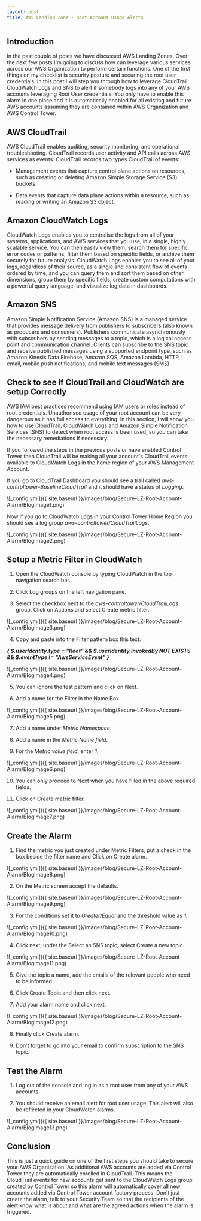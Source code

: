 ```yaml
---
layout: post
title: AWS Landing Zone - Root Account Usage Alerts
---
```


## Introduction ##

In the past couple of posts we have discussed AWS Landing Zones. Over the next few posts I'm going to discuss how can leverage various services across our AWS Organization to perform certain functions. One of the first things on my checklist is security posture and securing the root user credentials. In this post I will step you through how to leverage CloudTrail, CloudWatch Logs and SNS to alert if somebody logs into any of your AWS accounts leveraging Root User credentials. You only have to enable this alarm in one place and it is automatically enabled for all existing and future AWS accounts assuming they are contained within AWS Organization and  AWS Control Tower.


## AWS CloudTrail ##

AWS CloudTrail enables auditing, security monitoring, and operational troubleshooting. CloudTrail records user activity and API calls across AWS services as events. CloudTrail records two types CloudTrail of events:

- Management events that capture control plane actions on resources, such as creating or deleting Amazon Simple Storage Service (S3) buckets.

- Data events that capture data plane actions within a resource, such as reading or writing an Amazon S3 object.

## Amazon CloudWatch Logs ##

CloudWatch Logs enables you to centralise the logs from all of your systems, applications, and AWS services that you use, in a single, highly scalable service. You can then easily view them, search them for specific error codes or patterns, filter them based on specific fields, or archive them securely for future analysis. CloudWatch Logs enables you to see all of your logs, regardless of their source, as a single and consistent flow of events ordered by time, and you can query them and sort them based on other dimensions, group them by specific fields, create custom computations with a powerful query language, and visualize log data in dashboards.

## Amazon SNS ##

Amazon Simple Notification Service (Amazon SNS) is a managed service that provides message delivery from publishers to subscribers (also known as producers and consumers). Publishers communicate asynchronously with subscribers by sending messages to a topic, which is a logical access point and communication channel. Clients can subscribe to the SNS topic and receive published messages using a supported endpoint type, such as Amazon Kinesis Data Firehose, Amazon SQS, Amazon Lambda, HTTP, email, mobile push notifications, and mobile text messages (SMS).

## Check to see if CloudTrail and CloudWatch are setup Correctly ##

AWS IAM best practices recommend using IAM users or roles instead of root credentials. Unauthorised usage of your root account can be very dangerous as it has full access to everything. In this section, I will show you how to use CloudTrail, CloudWatch Logs and Amazon Simple Notification Services (SNS) to detect when root access is been used, so you can take the necessary remediations if necessary.

If you followed the steps in the previous posts or have enabled Control Tower then CloudTrail will be making all your account's CloudTrail events available to CloudWatch Logs in the home region of your AWS Management Account.

If you go to CloudTrail Dashboard you should see a trail called *aws-controltower-BaselineCloudTrail* and it should have a status of *Logging*.

![_config.yml]({{ site.baseurl }}/images/blog/Secure-LZ-Root-Account-Alarm/BlogImage1.png)

Now if you go to CloudWatch Logs in your Control Tower Home Region you should see a log group *aws-controltower/CloudTrailLogs*.

![_config.yml]({{ site.baseurl }}/images/blog/Secure-LZ-Root-Account-Alarm/BlogImage2.png)

## Setup a Metric Filter in CloudWatch ##

1. Open the CloudWatch console by typing CloudWatch in the top navigation search bar.  

2. Click Log groups on the left navigation pane.  

3. Select the checkbox next to the *aws-controltower/CloudTrailLogs* group. Click on Actions and select Create metric filter.  

![_config.yml]({{ site.baseurl }}/images/blog/Secure-LZ-Root-Account-Alarm/BlogImage3.png)

4. Copy and paste into the Filter pattern box this text.  

**_{ $.userIdentity.type = "Root" && $.userIdentity.invokedBy NOT EXISTS && $.eventType != "AwsServiceEvent" }_**

![_config.yml]({{ site.baseurl }}/images/blog/Secure-LZ-Root-Account-Alarm/BlogImage4.png)

5. You can ignore the test pattern and click on Next.  

6. Add a name for the Filter in the Name Box.  

![_config.yml]({{ site.baseurl }}/images/blog/Secure-LZ-Root-Account-Alarm/BlogImage5.png)

7. Add a name under *Metric Namespace*.  

8. Add a name in the *Metric Name field*.  

9. For the *Metric value field*, enter *1*.  

![_config.yml]({{ site.baseurl }}/images/blog/Secure-LZ-Root-Account-Alarm/BlogImage6.png)

10. You can only proceed to Next when you have filled in the above required fields.  

11. Click on Create metric filter.

![_config.yml]({{ site.baseurl }}/images/blog/Secure-LZ-Root-Account-Alarm/BlogImage7.png)

## Create the Alarm ##

1. Find the metric you just created under Metric Filters, put a check in the box beside the filter name and Click on Create alarm.

![_config.yml]({{ site.baseurl }}/images/blog/Secure-LZ-Root-Account-Alarm/BlogImage8.png)

2. On the Metric screen accept the defaults.

![_config.yml]({{ site.baseurl }}/images/blog/Secure-LZ-Root-Account-Alarm/BlogImage9.png)

3. For the conditions set it to *Greater/Equal* and the threshold value as *1*.  

![_config.yml]({{ site.baseurl }}/images/blog/Secure-LZ-Root-Account-Alarm/BlogImage10.png)

4. Click next, under the Select an SNS topic, select Create a new topic.  

![_config.yml]({{ site.baseurl }}/images/blog/Secure-LZ-Root-Account-Alarm/BlogImage11.png)

5. Give the topic a name, add the emails of the relevant people who need to be informed.  

6. Click Create Topic and then click next.  

7. Add your alarm name and click next.  

![_config.yml]({{ site.baseurl }}/images/blog/Secure-LZ-Root-Account-Alarm/BlogImage12.png)

8. Finally click Create alarm.  

9. Don't forget to go into your email to confirm subscription to the SNS topic.  

## Test the Alarm ##

1. Log out of the console and log in as a root user from any of your AWS accounts.

2. You should receive an email alert for root user usage. This alert will also be reflected in your CloudWatch alarms.

![_config.yml]({{ site.baseurl }}/images/blog/Secure-LZ-Root-Account-Alarm/BlogImage13.png)

## Conclusion ##

This is just a quick guide on one of the first steps you should take to secure your AWS Organization. As additional AWS accounts are added via Control Tower they are automatically enrolled in CloudTrail. This means the CloudTrail events for new accounts get sent to the CloudWatch Logs group created by Control Tower so this alarm will automatically cover all new accounts added via Control Tower account factory process. Don't just create the alarm, talk to your Security Team so that the recipients of the alert know what is about and what are the agreed actions when the alarm is triggered.
